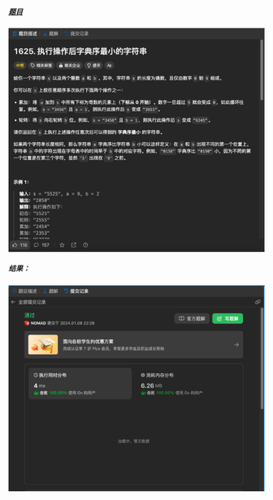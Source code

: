 ##### [题目](https://leetcode.cn/problems/lexicographically-smallest-string-after-applying-operations/description/)
![pic](img.png)
##### 结果：
![pic](result.png)